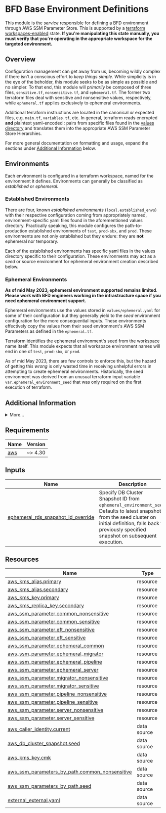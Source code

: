 # BFD Base Environment Definitions

This module is the _service_ responsible for defining a BFD environment through AWS SSM Parameter Store.
This is supported by a [terraform workspaces-enabled](https://www.terraform.io/language/state/workspaces) state.
**If you're manipulating this state manually, you must verify that you're operating in the appropriate workspace for the targeted environment.**

## Overview

Configuration management can get away from us, becoming wildly complex if there isn't a conscious effort to _keep things simple_.
While simplicity is in the eye of the beholder, this module seeks to be as simple as possible and no simpler.
To that end, this module will _primarily_ be composed of three files, `sensitive.tf`, `nonsensitive.tf`, and `ephemeral.tf`.
The former two terraform files deal with sensitive and nonsensitive values, respectively, while `ephemeral.tf` applies exclusively to ephemeral environments.

Additional terraform instructions are located in the canonical _or_ expected files, e.g. `main.tf`, `variables.tf`, etc.
In general, terraform reads encrypted **and** plaintext yaml-encoded _<key>:<value>_ pairs from specific files found in the [values directory](.values) and translates them into the appropriate AWS SSM Parameter Store Hierarchies.

For more general documentation on formatting and usage, expand the sections under [Additional Information](#additional-information) below.

## Environments 
Each environment is configured in a terraform workspace, named for the environment it defines.
Environments can generally be classified as _established_ or _ephemeral_.

### Established Environments
There are four, known _established environments_ (`local.established_envs`) with their respective configuration coming from appropriately named, environment-specific yaml files found in the aforementioned values directory.
Practically speaking, this module configures the path-to-production established environments of `test`, `prod-sbx`, and `prod`.
These environments are not only established but they endure: they are **not** ephemeral nor temporary.

Each of the established environments has specific yaml files in the values directory specific to their configuration.
These environments may act as a _seed_ or source environment for ephemeral environment creation described below.

### Ephemeral Environments
**As of mid May 2023, ephemeral environment supported remains limited. Please work with BFD engineers working in the infrastructure space if you need ephemeral environment support.**

Ephemeral environments use the values stored in `values/ephemeral.yaml` for some of their configuration but they generally yield to the _seed_ environment configuration for the more consequential inputs.
These environments effectively copy the values from their seed environment's AWS SSM Parameters as defined in the `ephemeral.tf`.

Terraform identifies the ephemeral environment's seed from the workspace name itself.
This module expects that all workspace environment names will end in one of `test`, `prod-sbx`, or `prod`.

As of mid May 2023, there are few controls to enforce this, but the hazard of getting this _wrong_ is only wasted time in receiving unhelpful errors in attempting to create ephemeral environments.
Historically, the seed environment was derived from an unusual terraform input variable `var.ephemeral_environment_seed` that was only required on the first execution of terraform.

## Additional Information

<details><summary>More...</summary>

### Known Limitations
AWS SSM Parameter Store has very limited support for storing non-string values in plain-text (`nonsensitive`) data and virtually no options for storing encrypted non-string (`sensitive`) data.
This forces us to handle some data that would more naturally be represented as collections like maps and arrays as formatted string types.
To work with this, you might consider using spaces to delimit your collection and parse accordingly, which can easily be achieved using yaml's `>` _folding block_ for multi-line strings.
Other techniques might involve storing more complex data in formats that are more machine-readable, like JSON.
Between storing JSON strings in the yaml context here and being fetching those values from AWS SSM Parameter Store, it will be in an _escaped_ format and the data will likely need special handling, e.g. `jq`'s `fromjson` function may be handy in these circumstances.

### Formatting and Validation

As of mid-May 2023, technical controls for standards enforcement are still forthcoming. As a stopgap, here are some guidelines in the spirit of keeping things simple:
- All workspaces must end in one of the three path-to-production established environments of `test`, `prod-sbx`, or `prod`
- Ephemeral environment workspace should generally be of a pattern similar to `<jira-id>-<env>`, e.g. `2544-test`, `2544-prod-sbx`, `2554-prod`.
- nested hierarchies must conform to one of the following (nested keys within YAML transformed into paths):
  - `/bfd/${env}/${group}/${leaf}/...`
  - `/bfd/${env}/${group}/${subgroup}/${leaf}/...`
- `${env}` is typically one of `test`, `prod-sbx`, `prod` or ephemeral format `<jira-id>-<env>`, e.g. `2544-test`
- `${group}` must be one of the supported groups: `common`, `migrator`, `pipeline`, `server`
- `${subgroup}` is optional, as of January 2023, examples include `ccw`, `rda`, `shared`
- `${leaf}` _should_ be lower_snake_case formatted
- `...` represents additional hierarchies that are user-defined
- if the hierarchy should match the _regex_ `/ami.id/`, the value [**must** point to an existing Amazon Machine Image](https://docs.aws.amazon.com/systems-manager/latest/userguide/parameter-store-ec2-aliases.html#parameter-ami-validation)
- only string-formatted values are accepted
- empty strings, i.e '' are not supported
- we've adopted a _local_ convention where the literal `UNDEFINED` makes an SSM-derived value absent
- sensitive values must be encrypted with appropriate [AWS Key Management Service-stored CMK](https://us-east-1.console.aws.amazon.com/kms/home?region=us-east-1#/kms/keys)

### Usage and User Additions

If the below [prerequisites](#prerequisites) are met, users will _generally_ interact with the environment-specific configuration by using one or more scripts in the [scripts](./scripts) directory for those encrypted values, otherwise a text-editor of their choosing when adjusting plain text values.

#### Viewing with read-and-decrypt-yaml.sh

**WARNING:** This will present unencrypted, sensitive data to stdout. Do not execute this while sharing your screen during presentations or pairing opportunities.

To see the raw, _untemplated_ configuration as terraform does through via external data source for e.g. `./values/prod-sbx.yaml`, execute the following from the module root directory:

```sh
scripts/read-and-decrypt-yaml.sh prod-sbx
```

#### Editing with edit-yaml.sh and Updating with terraform

To edit the encrypted values under e.g. `./values/prod-sbx.yaml` use the following steps:

1. Select the appropriate workspace: `terraform workspace select prod-sbx`
2. Ensure a familiar editor is defined in your environment, e.g. `export EDITOR=vim`
3. Run the edit script from the module root directory: `scripts/edit-yaml.sh prod-sbx`
4. Save and quit after making any desired changes
5. Review updates using the read script module root directory: `scripts/read-and-decrypt-yaml.sh prod-sbx`
6. Ensure terraform can successfully plan by running `terraform plan`
7. Commit your changes to an appropriate feature branch
8. Solicit feedback by pull request
9. Follow the typical, monolithic release process via Jenkins

### Prerequisites
In addition to the [Requirements (below)](#requirements), you (or the automation) will need:
- software packages supporting awscli, yq, and jq
- sufficient access to the various Multi-Region KMS Keys used for encrypting configuration
- sufficient AWS IAM privileges for the AWS provider [Resources and Date Sources (below)](#resources)
- access outlined for the remote [AWS S3 Backend](https://www.terraform.io/language/settings/backends/s3#s3-bucket-permissions)
- read/write privileges to the state-locking [AWS DynamoDB Table](https://www.terraform.io/language/settings/backends/s3#dynamodb-table-permissions)

</details>

<!-- BEGIN_TF_DOCS -->
<!-- GENERATED WITH `terraform-docs .`
     Manually updating the README.md will be overwritten.
     For more details, see the file '.terraform-docs.yml' or
     https://terraform-docs.io/user-guide/configuration/
-->
## Requirements

| Name | Version |
|------|---------|
| <a name="requirement_aws"></a> [aws](#requirement\_aws) | ~> 4.30 |

<!-- GENERATED WITH `terraform-docs .`
     Manually updating the README.md will be overwritten.
     For more details, see the file '.terraform-docs.yml' or
     https://terraform-docs.io/user-guide/configuration/
-->

## Inputs

| Name | Description | Type | Default | Required |
|------|-------------|------|---------|:--------:|
| <a name="input_ephemeral_rds_snapshot_id_override"></a> [ephemeral\_rds\_snapshot\_id\_override](#input\_ephemeral\_rds\_snapshot\_id\_override) | Specify DB Cluster Snapshot ID from `ephemeral_environment_seed`. Defaults to latest snapshot from the seed cluster on initial definition, falls back to previously specified snapshot on subsequent execution. | `string` | `null` | no |

<!-- GENERATED WITH `terraform-docs .`
     Manually updating the README.md will be overwritten.
     For more details, see the file '.terraform-docs.yml' or
     https://terraform-docs.io/user-guide/configuration/
-->



<!-- GENERATED WITH `terraform-docs .`
     Manually updating the README.md will be overwritten.
     For more details, see the file '.terraform-docs.yml' or
     https://terraform-docs.io/user-guide/configuration/
-->



<!-- GENERATED WITH `terraform-docs .`
     Manually updating the README.md will be overwritten.
     For more details, see the file '.terraform-docs.yml' or
     https://terraform-docs.io/user-guide/configuration/
-->

## Resources

| Name | Type |
|------|------|
| [aws_kms_alias.primary](https://registry.terraform.io/providers/hashicorp/aws/latest/docs/resources/kms_alias) | resource |
| [aws_kms_alias.secondary](https://registry.terraform.io/providers/hashicorp/aws/latest/docs/resources/kms_alias) | resource |
| [aws_kms_key.primary](https://registry.terraform.io/providers/hashicorp/aws/latest/docs/resources/kms_key) | resource |
| [aws_kms_replica_key.secondary](https://registry.terraform.io/providers/hashicorp/aws/latest/docs/resources/kms_replica_key) | resource |
| [aws_ssm_parameter.common_nonsensitive](https://registry.terraform.io/providers/hashicorp/aws/latest/docs/resources/ssm_parameter) | resource |
| [aws_ssm_parameter.common_sensitive](https://registry.terraform.io/providers/hashicorp/aws/latest/docs/resources/ssm_parameter) | resource |
| [aws_ssm_parameter.eft_nonsensitive](https://registry.terraform.io/providers/hashicorp/aws/latest/docs/resources/ssm_parameter) | resource |
| [aws_ssm_parameter.eft_sensitive](https://registry.terraform.io/providers/hashicorp/aws/latest/docs/resources/ssm_parameter) | resource |
| [aws_ssm_parameter.ephemeral_common](https://registry.terraform.io/providers/hashicorp/aws/latest/docs/resources/ssm_parameter) | resource |
| [aws_ssm_parameter.ephemeral_migrator](https://registry.terraform.io/providers/hashicorp/aws/latest/docs/resources/ssm_parameter) | resource |
| [aws_ssm_parameter.ephemeral_pipeline](https://registry.terraform.io/providers/hashicorp/aws/latest/docs/resources/ssm_parameter) | resource |
| [aws_ssm_parameter.ephemeral_server](https://registry.terraform.io/providers/hashicorp/aws/latest/docs/resources/ssm_parameter) | resource |
| [aws_ssm_parameter.migrator_nonsensitive](https://registry.terraform.io/providers/hashicorp/aws/latest/docs/resources/ssm_parameter) | resource |
| [aws_ssm_parameter.migrator_sensitive](https://registry.terraform.io/providers/hashicorp/aws/latest/docs/resources/ssm_parameter) | resource |
| [aws_ssm_parameter.pipeline_nonsensitive](https://registry.terraform.io/providers/hashicorp/aws/latest/docs/resources/ssm_parameter) | resource |
| [aws_ssm_parameter.pipeline_sensitive](https://registry.terraform.io/providers/hashicorp/aws/latest/docs/resources/ssm_parameter) | resource |
| [aws_ssm_parameter.server_nonsensitive](https://registry.terraform.io/providers/hashicorp/aws/latest/docs/resources/ssm_parameter) | resource |
| [aws_ssm_parameter.server_sensitive](https://registry.terraform.io/providers/hashicorp/aws/latest/docs/resources/ssm_parameter) | resource |
| [aws_caller_identity.current](https://registry.terraform.io/providers/hashicorp/aws/latest/docs/data-sources/caller_identity) | data source |
| [aws_db_cluster_snapshot.seed](https://registry.terraform.io/providers/hashicorp/aws/latest/docs/data-sources/db_cluster_snapshot) | data source |
| [aws_kms_key.cmk](https://registry.terraform.io/providers/hashicorp/aws/latest/docs/data-sources/kms_key) | data source |
| [aws_ssm_parameters_by_path.common_nonsensitive](https://registry.terraform.io/providers/hashicorp/aws/latest/docs/data-sources/ssm_parameters_by_path) | data source |
| [aws_ssm_parameters_by_path.seed](https://registry.terraform.io/providers/hashicorp/aws/latest/docs/data-sources/ssm_parameters_by_path) | data source |
| [external_external.yaml](https://registry.terraform.io/providers/hashicorp/external/latest/docs/data-sources/external) | data source |
<!-- END_TF_DOCS -->
